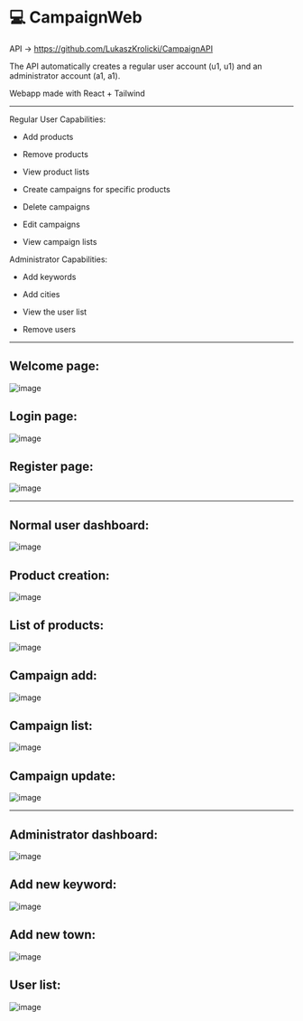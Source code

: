 # :computer: CampaignWeb

API -> https://github.com/LukaszKrolicki/CampaignAPI

The API automatically creates a regular user account (u1, u1) and an administrator account (a1, a1).

Webapp made with React + Tailwind

---------------------------------------------------------------------------------------------

Regular User Capabilities:

- Add products

- Remove products

- View product lists

- Create campaigns for specific products

- Delete campaigns

- Edit campaigns

- View campaign lists

Administrator Capabilities:

- Add keywords

- Add cities

- View the user list

- Remove users

---------------------------------------------------------------------------------------------

## Welcome page:

![image](https://github.com/user-attachments/assets/8fdbf3d5-2a37-41ed-a309-836c316a3a92)

## Login page:

![image](https://github.com/user-attachments/assets/b7951918-3d24-4185-b994-1818a21322f7)

## Register page:

![image](https://github.com/user-attachments/assets/c9afa603-e9c0-46ea-84db-eb405ef60d2d)

---------------------------------------------------------------------------------------------

## Normal user dashboard:

![image](https://github.com/user-attachments/assets/0f011fde-85ee-48b9-b739-4c902332ae71)

## Product creation:

![image](https://github.com/user-attachments/assets/faeee441-77a4-42ba-9ffd-efcd6c36ad98)

## List of products:

![image](https://github.com/user-attachments/assets/54fd27e8-2b80-4d1b-97f2-226940ad6bef)

## Campaign add:

![image](https://github.com/user-attachments/assets/88c0df37-26de-445f-891b-c64565989f4e)

## Campaign list:

![image](https://github.com/user-attachments/assets/694a4dba-cb44-4dd3-86ec-d1fbd09c7284)

## Campaign update:

![image](https://github.com/user-attachments/assets/e2eb2408-648f-4ea5-aeb9-f57141a47817)

---------------------------------------------------------------------------------------------

## Administrator dashboard:

![image](https://github.com/user-attachments/assets/1b843ce2-cf8b-4670-9ad4-89769c40ed81)

## Add new keyword:

![image](https://github.com/user-attachments/assets/a3d3e127-6692-446c-8cb9-4e153a23b1ea)

## Add new town:

![image](https://github.com/user-attachments/assets/e7334050-bdab-46de-9cfd-9706ff9fb1e5)

## User list:

![image](https://github.com/user-attachments/assets/edf472b6-90a1-4e30-89b8-4bf8a5655b9b)




